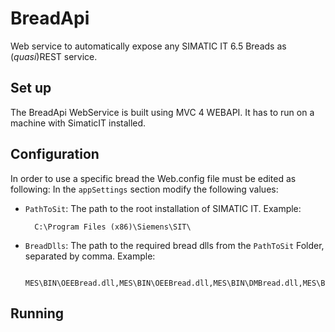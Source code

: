 BreadApi
========

Web service to automatically expose any SIMATIC IT 6.5 Breads as (*quasi*)REST service.

Set up
-------------
The BreadApi WebService is built using MVC 4 WEBAPI. It has to run on a machine with SimaticIT installed.

Configuration
-------------
In order to use a specific bread the Web.config file must be edited as following:
In the `appSettings` section modify the following values:

- `PathToSit`: The path to the root installation of SIMATIC IT. Example:

        C:\Program Files (x86)\Siemens\SIT\
- `BreadDlls`: The path to the required bread dlls from the `PathToSit` Folder, separated by comma. Example:

        MES\BIN\OEEBread.dll,MES\BIN\OEEBread.dll,MES\BIN\DMBread.dll,MES\BIN\MMread.dll

Running
-------------
